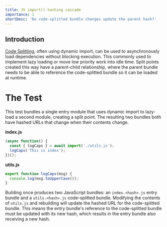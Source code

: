 ```yaml
---
title: JS import() hashing cascade
importance: 1
shortDesc: 'Do code-splitted bundle changes update the parent hash?'
---
```


## Introduction

[Code Splitting](/code-splitting), often using dynamic import, can be used to asynchronously load dependencies without blocking execution. This commonly used to implement lazy loading or move low priority work into idle time. Split points created this way have a parent-child relationship, where the parent bundle needs to be able to reference the code-splitted bundle so it can be loaded at runtime.

# The Test

This test bundles a single entry module that uses dynamic import to lazy-load a second module, creating a split point. The resulting two bundles both have hashed URLs that change when their contents change.

**index.js**

```js
(async function() {
  const { logCaps } = await import('./utils.js');
  logCaps('This is index');
})();
```

**utils.js**

```js
export function logCaps(msg) {
  console.log(msg.toUpperCase());
}
```

Building once produces two JavaScript bundles: an `index.<hash>.js` entry bundle and a `utils.<hash>.js` code-splitted bundle. Modifying the contents of `utils.js` and rebuilding will update the hashed URL for the code-splitted bundle. This means the entry bundle's reference to the code-splitted bundle must be updated with its new hash, which results in the entry bundle also receiving a new hash.

